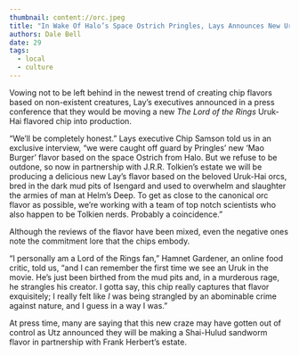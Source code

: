 ```yaml
---
thumbnail: content://orc.jpeg
title: "In Wake Of Halo’s Space Ostrich Pringles, Lays Announces New Uruk-Hai Flavor"
authors: Dale Bell
date: 29
tags:
  - local
  - culture
---
```


Vowing not to be left behind in the newest trend of creating chip flavors based on non-existent creatures, Lay’s executives announced in a press conference that they would be moving a new *The Lord of the Rings* Uruk-Hai flavored chip into production.

“We’ll be completely honest.” Lays executive Chip Samson told us in an exclusive interview, “we were caught off guard by Pringles’ new ‘Mao Burger’ flavor based on the space Ostrich from Halo. But we refuse to be outdone, so now in partnership with J.R.R. Tolkien’s estate we will be producing a delicious new Lay’s flavor based on the beloved Uruk-Hai orcs, bred in the dark mud pits of Isengard and used to overwhelm and slaughter the armies of man at Helm’s Deep. To get as close to the canonical orc flavor as possible, we’re working with a team of top notch scientists who also happen to be Tolkien nerds. Probably a coincidence.”

Although the reviews of the flavor have been mixed, even the negative ones note the commitment lore that the chips embody.

“I personally am a Lord of the Rings fan,” Hamnet Gardener, an online food critic, told us, “and I can remember the first time we see an Uruk in the movie. He’s just been birthed from the mud pits and, in a murderous rage, he strangles his creator. I gotta say, this chip really captures that flavor exquisitely; I really felt like *I* was being strangled by an abominable crime against nature, and I guess in a way I was.”

At press time, many are saying that this new craze may have gotten out of control as Utz announced they will be making a Shai-Hulud sandworm flavor in partnership with Frank Herbert’s estate.


